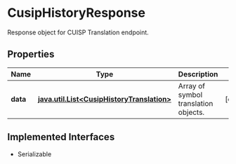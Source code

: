 

# CusipHistoryResponse

Response object for CUISP Translation endpoint.

## Properties

Name | Type | Description | Notes
------------ | ------------- | ------------- | -------------
**data** | [**java.util.List&lt;CusipHistoryTranslation&gt;**](CusipHistoryTranslation.md) | Array of symbol translation objects. |  [optional]


## Implemented Interfaces

* Serializable


